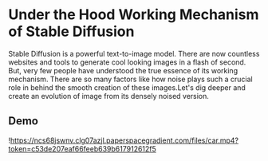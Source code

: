 
# Under the Hood Working Mechanism of Stable Diffusion

Stable Diffusion is a powerful text-to-image model. There are now countless websites and tools to generate cool looking images in a flash of second. But, very few people have understood the true essence of its working mechanism. There are so many factors like how noise plays such a crucial role in behind the smooth creation of these images.Let's dig deeper and create an evolution of image from its densely noised version.






## Demo
!https://ncs68jswnv.clg07azjl.paperspacegradient.com/files/car.mp4?token=c53de207eaf66feeb639b617912612f5

